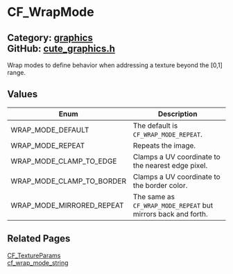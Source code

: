 [](../header.md ':include')

# CF_WrapMode

Category: [graphics](https://github.com/RandyGaul/cute_framework/blob/master/docs/api_reference?id=graphics)  
GitHub: [cute_graphics.h](https://github.com/RandyGaul/cute_framework/blob/master/include/cute_graphics.h)  
---

Wrap modes to define behavior when addressing a texture beyond the [0,1] range.

## Values

Enum | Description
--- | ---
WRAP_MODE_DEFAULT | The default is `CF_WRAP_MODE_REPEAT`.
WRAP_MODE_REPEAT | Repeats the image.
WRAP_MODE_CLAMP_TO_EDGE | Clamps a UV coordinate to the nearest edge pixel.
WRAP_MODE_CLAMP_TO_BORDER | Clamps a UV coordinate to the border color.
WRAP_MODE_MIRRORED_REPEAT | The same as `CF_WRAP_MODE_REPEAT` but mirrors back and forth.

## Related Pages

[CF_TextureParams](https://github.com/RandyGaul/cute_framework/blob/master/docs/graphics/cf_textureparams.md)  
[cf_wrap_mode_string](https://github.com/RandyGaul/cute_framework/blob/master/docs/graphics/cf_wrap_mode_string.md)  

